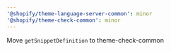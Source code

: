 ```yaml
---
'@shopify/theme-language-server-common': minor
'@shopify/theme-check-common': minor
---
```


Move `getSnippetDefinition` to theme-check-common
